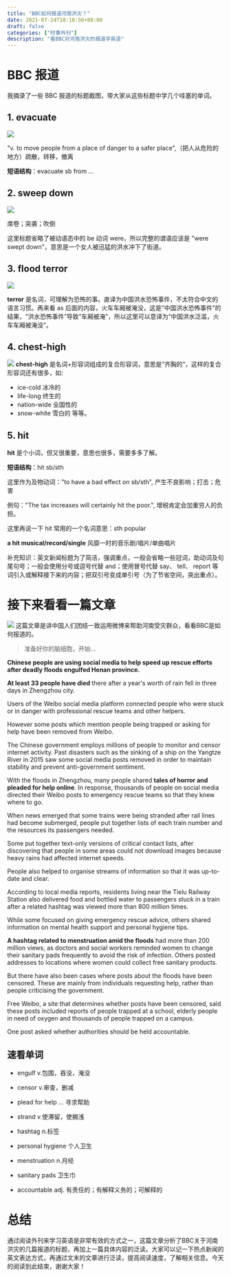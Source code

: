 ```yaml
---
title: "BBC如何报道河南洪灾？"
date: 2021-07-24T18:18:56+08:00
draft: false
categories: ["时事外刊"]
description: "看BBC对河南洪灾的报道学英语"
---
```


# BBC 报道
我摘录了一些 BBC 报道的标题截图，带大家从这些标题中学几个哇塞的单词。

## 1. evacuate
![](https://img2.baidu.com/it/u=4255025477,4024180354&fm=11&fmt=auto&gp=0.jpg)

"v. to move people from a place of danger to a safer place",（把人从危险的地方）疏散，转移，撤离

**短语结构**：evacuate sb from ...

## 2. sweep down
![](https://img2.baidu.com/it/u=4255025477,4024180354&fm=11&fmt=auto&gp=0.jpg)

席卷；突袭；吹倒

这里标题省略了被动语态中的 be 动词 were，所以完整的谓语应该是 "were swept down"，意思是一个女人被迅猛的洪水冲下了街道。


## 3. flood terror
![](https://img2.baidu.com/it/u=4255025477,4024180354&fm=11&fmt=auto&gp=0.jpg)

**terror** 是名词，可理解为恐怖的事。直译为中国洪水恐怖事件，不太符合中文的语言习惯。再来看 as 后面的内容，火车车厢被淹没，这是“中国洪水恐怖事件”的结果，“洪水恐怖事件”导致“车厢被淹”，所以这里可以意译为“中国洪水泛滥，火车车厢被淹没”。

## 4. chest-high
![](https://img2.baidu.com/it/u=4255025477,4024180354&fm=11&fmt=auto&gp=0.jpg)
**chest-high** 是名词+形容词组成的复合形容词，意思是“齐胸的”，这样的复合形容词还有很多，如:
* ice-cold 冰冷的  
* life-long 终生的  
* nation-wide 全国性的  
* snow-white 雪白的 等等。

## 5. hit
**hit** 是个小词，但又很重要，意思也很多，需要多多了解。

**短语结构**：hit sb/sth


这里作为及物动词："to have a bad effect on sb/sth", 产生不良影响；打击；危害

例句："The tax increases will certainly hit the poor.", 增税肯定会加重穷人的负担。

这里再说一下 hit 常用的一个名词意思：sth popular

**a hit musical/record/single** 风靡一时的音乐剧/唱片/单曲唱片

补充知识：英文新闻标题为了简洁，强调重点，一般会省略一些冠词，助动词及句尾句号；一般会使用分号或逗号代替 and；使用冒号代替 say、 tell、 report 等词引入或解释接下来的内容；把双引号变成单引号（为了节省空间，突出重点）。

# 接下来看看一篇文章

![](https://img2.baidu.com/it/u=4255025477,4024180354&fm=11&fmt=auto&gp=0.jpg)
这篇文章是讲中国人们团结一致运用微博来帮助河南受灾群众，看看BBC是如何报道的。

> 准备好你的脑细胞，开始...

**Chinese people are using social media to help speed up rescue efforts after deadly floods engulfed Henan province.** 

**At least 33 people have died** there after a year's worth of rain fell in three days in Zhengzhou city.

Users of the Weibo social media platform connected people who were stuck or in danger with professional rescue teams and other helpers.

However some posts which mention people being trapped or asking for help have been removed from Weibo.

The Chinese government employs millions of people to monitor and censor internet activity. Past disasters such as the sinking of a ship on the Yangtze River in 2015 saw some social media posts removed in order to maintain stability and prevent anti-government sentiment.

With the floods in Zhengzhou, many people shared **tales of horror and pleaded for help online**. In response, thousands of people on social media directed their Weibo posts to emergency rescue teams so that they knew where to go.

When news emerged that some trains were being stranded after rail lines had become submerged, people put together lists of each train number and the resources its passengers needed.

Some put together text-only versions of critical contact lists, after discovering that people in some areas could not download images because heavy rains had affected internet speeds.

People also helped to organise streams of information so that it was up-to-date and clear.

According to local media reports, residents living near the Tielu Railway Station also delivered food and bottled water to passengers stuck in a train after a related hashtag was viewed more than 800 million times.

While some focused on giving emergency rescue advice, others shared information on mental health support and personal hygiene tips.

**A hashtag related to menstruation amid the floods** had more than 200 million views, as doctors and social workers reminded women to change their sanitary pads frequently to avoid the risk of infection. Others posted addresses to locations where women could collect free sanitary products.

But there have also been cases where posts about the floods have been censored. These are mainly from individuals requesting help, rather than people criticising the government.

Free Weibo, a site that determines whether posts have been censored, said these posts included reports of people trapped at a school, elderly people in need of oxygen and thousands of people trapped on a campus.

One post asked whether authorities should be held accountable.

## 速看单词

* engulf    v.包围，吞没，淹没

* censor    v.审查，删减

* plead for help ... 寻求帮助

* strand     v.使滞留，使搁浅

* hashtag   n.标签 

* personal hygiene   个人卫生

* menstruation  n.月经

* sanitary pads 卫生巾

* accountable adj. 有责任的；有解释义务的；可解释的

# 总结

通过阅读外刊来学习英语是非常有效的方式之一，这篇文章分析了BBC关于河南洪灾的几篇报道的标题，再加上一篇具体内容的泛读。大家可以记一下热点新闻的英文表达方式，再通过文末的文章进行泛读，提高阅读速度，了解相关信息。今天的阅读到此结束，谢谢大家！
